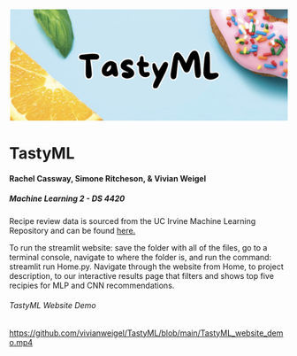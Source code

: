 ![Cover Photo](Figures/cover_photo.png)
# TastyML
#### Rachel Cassway, Simone Ritcheson, & Vivian Weigel
##### Machine Learning 2 - DS 4420

Recipe review data is sourced from the UC Irvine Machine Learning Repository and can be found [here.](https://archive.ics.uci.edu/dataset/911/recipe+reviews+and+user+feedback+dataset) 

To run the streamlit website: save the folder with all of the files, go to a terminal console, navigate to where the folder is, and run the command: streamlit run Home.py. Navigate through the website from Home, to project description, to our interactive results page that filters and shows top five recipies for MLP and CNN recommendations. 

###### TastyML Website Demo
https://github.com/vivianweigel/TastyML/blob/main/TastyML_website_demo.mp4


